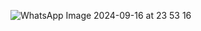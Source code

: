 
![WhatsApp Image 2024-09-16 at 23 53 16](https://github.com/user-attachments/assets/83fda80f-1bdc-457e-bd28-c0503bc38fa4)
